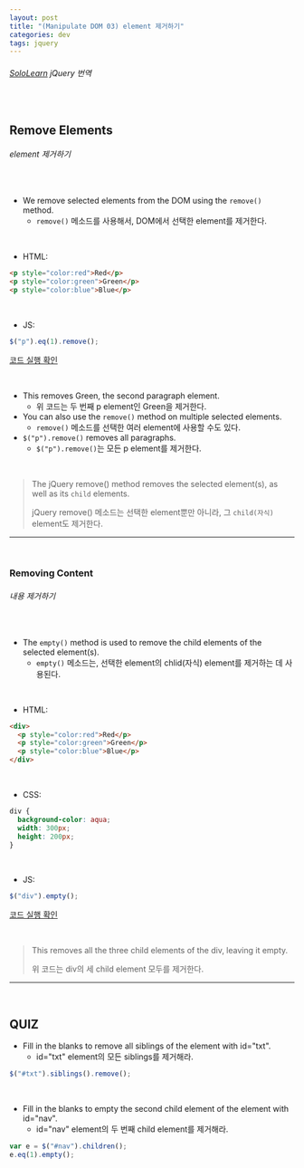 ```yaml
---
layout: post
title: "(Manipulate DOM 03) element 제거하기"
categories: dev
tags: jquery
---
```


###### [SoloLearn](https://www.sololearn.com/) jQuery 번역

<br>

## Remove Elements

###### element 제거하기

<br>

- We remove selected elements from the DOM using the `remove()` method.
  - `remove()` 메소드를 사용해서, DOM에서 선택한 element를 제거한다.

<br>

- HTML:

```html
<p style="color:red">Red</p>
<p style="color:green">Green</p>
<p style="color:blue">Blue</p>
```

<br>

- JS:

```js
$("p").eq(1).remove();
```

[코드 실행 확인](https://code.sololearn.com/1124/#js)

<br>

- This removes Green, the second paragraph element.
  - 위 코드는 두 번째 p element인 Green을 제거한다.
- You can also use the `remove()` method on multiple selected elements.
  - `remove()` 메소드를 선택한 여러 element에 사용할 수도 있다.
- `$("p").remove()` removes all paragraphs.
  - `$("p").remove()`는 모든 p element를 제거한다.

<br>

> The jQuery remove() method removes the selected element(s), as well as its `child` elements.
>
> jQuery remove() 메소드는 선택한 element뿐만 아니라, 그 `child(자식)` element도 제거한다.

------

<br>

### Removing Content

###### 내용 제거하기

<br>

- The `empty()` method is used to remove the child elements of the selected element(s).
  - `empty()` 메소드는, 선택한 element의 chlid(자식) element를 제거하는 데 사용된다.

<br>

- HTML:

```html
<div>
  <p style="color:red">Red</p>
  <p style="color:green">Green</p>
  <p style="color:blue">Blue</p>
</div>
```

<br>

- CSS:

```css
div {
  background-color: aqua;
  width: 300px;
  height: 200px;
}
```

<br>

- JS:

```js
$("div").empty();
```

[코드 실행 확인](https://code.sololearn.com/1125/#js)

<br>

> This removes all the three child elements of the div, leaving it empty.
>
> 위 코드는 div의 세 child element 모두를 제거한다.

------

<br>

## QUIZ

- Fill in the blanks to remove all siblings of the element with id="txt".
  - id="txt" element의 모든 siblings를 제거해라.

```js
$("#txt").siblings().remove();
```

<br>

- Fill in the blanks to empty the second child element of the element with id="nav".
  - id="nav" element의 두 번째 child element를 제거해라.

```js
var e = $("#nav").children();
e.eq(1).empty();
```

<br>